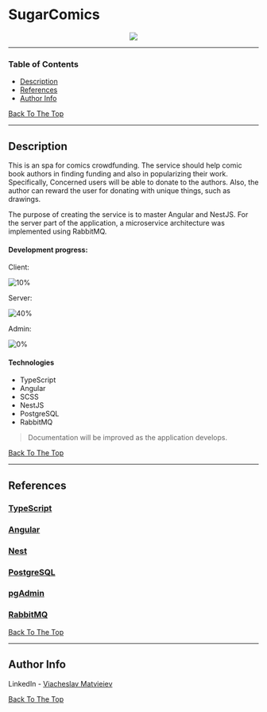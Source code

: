 # SugarComics

<p align="center"><img src="readme-images/SugarComics - Google Chrome.gif"></p>

---

### Table of Contents

- [Description](#description)
- [References](#references)
- [Author Info](#author-info)

[Back To The Top](#sugar-comics)

---

## Description

This is an spa for comics crowdfunding. The service should help comic book authors in finding funding and also in popularizing their work. Specifically, Concerned users will be able to donate to the authors. Also, the author can reward the user for donating with unique things, such as drawings.

<p>The purpose of creating the service is to master Angular and NestJS. For the server part of the application, a microservice architecture was implemented using RabbitMQ.</p>

#### Development progress:

Client: <p>![10%](https://progress-bar.dev/10/)</p>
Server: <p>![40%](https://progress-bar.dev/40/)</p>
Admin: <p>![0%](https://progress-bar.dev/0/)</p>

#### Technologies

- TypeScript
- Angular
- SCSS
- NestJS
- PostgreSQL
- RabbitMQ

> Documentation will be improved as the application develops.

[Back To The Top](#sugar-comics)

---

## References

### [TypeScript](https://www.typescriptlang.org/)

### [Angular](https://angular.io/)

### [Nest](https://nestjs.com/)

### [PostgreSQL](https://www.postgresql.org/)

### [pgAdmin](https://www.pgadmin.org/)

### [RabbitMQ](https://www.rabbitmq.com/)

[Back To The Top](#sugar-comics)

---

## Author Info

LinkedIn - [Viacheslav Matvieiev](linkedin.com/in/viacheslav-matvieiev-87a554272)

[Back To The Top](#sugar-comics)
